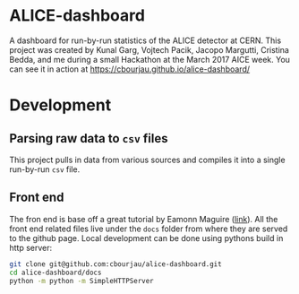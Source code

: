 # ALICE-dashboard
A dashboard for run-by-run statistics of the ALICE detector at CERN. This project was created by Kunal Garg, Vojtech Pacik, Jacopo Margutti,
 Cristina Bedda, and me during a small Hackathon at the March 2017 AICE week.
You can see it in action at https://cbourjau.github.io/alice-dashboard/

# Development
## Parsing raw data to `csv` files
This project pulls in data from various sources and compiles it into a single run-by-run `csv` file. 

## Front end
The fron end is base off a great tutorial by Eamonn Maguire ([link](https://thor-project.github.io/dashboard-tutorial/)).
All the front end related files live under the `docs` folder from where they are served to the github page.
Local development can be done using pythons build in http server:

```bash
git clone git@github.com:cbourjau/alice-dashboard.git
cd alice-dashboard/docs
python -m python -m SimpleHTTPServer
```
